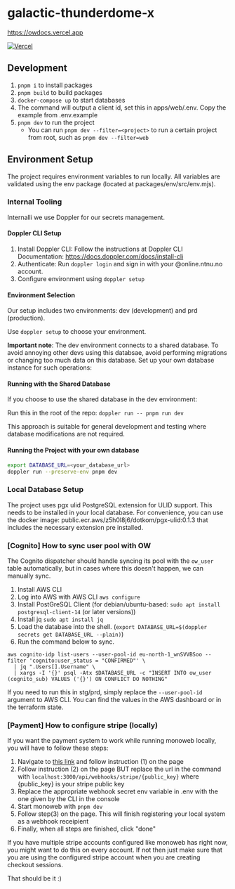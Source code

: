 # galactic-thunderdome-x

https://owdocs.vercel.app

<a href="https://vercel.com?utm_source=[team-name]&utm_campaign=oss" width="150" height="30">
    <img src="https://images.ctfassets.net/e5382hct74si/78Olo8EZRdUlcDUFQvnzG7/fa4cdb6dc04c40fceac194134788a0e2/1618983297-powered-by-vercel.svg" alt="Vercel">
</a>

## Development  

1. `pnpm i` to install packages
2. `pnpm build` to build packages
3. `docker-compose up` to start databases
4. The command will output a client id, set this in apps/web/.env. Copy the example from .env.example
5. `pnpm dev` to run the project
   - You can run `pnpm dev --filter=<project>` to run a certain project from root, such as `pnpm dev --filter=web`

## Environment Setup
The project requires environment variables to run locally. All variables are validated using the env package (located at packages/env/src/env.mjs).

### Internal Tooling
Internalli we use Doppler for our secrets management.

#### Doppler CLI Setup
1. Install Doppler CLI: Follow the instructions at Doppler CLI Documentation: https://docs.doppler.com/docs/install-cli
2. Authenticate: Run `doppler login` and sign in with your @online.ntnu.no account.
3. Configure environment using `doppler setup`

#### Environment Selection
Our setup includes two environments: dev (development) and prd (production).

Use `doppler setup` to choose your environment.

**Important note**: The dev environment connects to a shared database. To avoid annoying other devs using this databsae, avoid performing migrations or changing too much data on this database. Set up your own database instance for such operations:

#### Running with the Shared Database
If you choose to use the shared database in the dev environment:

Run this in the root of the repo:
`doppler run -- pnpm run dev`

This approach is suitable for general development and testing where database modifications are not required.

#### Running the Project with your own database
```sh
export DATABASE_URL=<your_database_url>
doppler run --preserve-env pnpm dev
```

### Local Database Setup
The project uses pgx ulid PostgreSQL extension for ULID support. This needs to be installed in your local database.  For convenience, you can use the docker image: public.ecr.aws/z5h0l8j6/dotkom/pgx-ulid:0.1.3 that includes the necessary extension pre installed.


### [Cognito] How to sync user pool with OW

The Cognito dispatcher should handle syncing its pool with the `ow_user` table automatically, but in cases where this
doesn't happen, we can manually sync.

1. Install AWS CLI
2. Log into AWS with AWS CLI `aws configure`
3. Install PostGreSQL Client (for debian/ubuntu-based: `sudo apt install postgresql-client-14` (or later versions))
4. Install jq `sudo apt install jq`
5. Load the database into the shell. (`export DATABASE_URL=$(doppler secrets get DATABASE_URL --plain)`)
6. Run the command below to sync.

```shell
aws cognito-idp list-users --user-pool-id eu-north-1_wnSVVBSoo --filter 'cognito:user_status = "CONFIRMED"' \
  | jq ".Users[].Username" \
  | xargs -I '{}' psql -Atx $DATABASE_URL -c "INSERT INTO ow_user (cognito_sub) VALUES ('{}') ON CONFLICT DO NOTHING"
```

If you need to run this in stg/prd, simply replace the `--user-pool-id` argument to AWS CLI. You can find the values
in the AWS dashboard or in the terraform state.

### [Payment] How to configure stripe (locally)

If you want the payment system to work while running monoweb locally, you will have to follow these steps:

1. Navigate to [this link](https://dashboard.stripe.com/test/webhooks/create?endpoint_location=local) and follow instruction (1) on the page
2. Follow instruction (2) on the page BUT replace the url in the command with `localhost:3000/api/webhooks/stripe/{public_key}` where {public_key} is your stripe public key
3. Replace the appropriate webhook secret env variable in .env with the one given by the CLI in the console
4. Start monoweb with `pnpm dev`
5. Follow step(3) on the page. This will finish registering your local system as a webhook receipient
6. Finally, when all steps are finished, click "done"

If you have multiple stripe accounts configured like monoweb has right now, you might want to do this on every account. If not then just make sure that you are using the configured stripe account when you are creating checkout sessions.

That should be it :)
